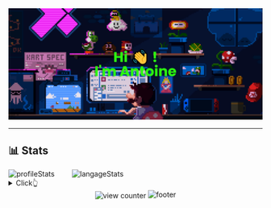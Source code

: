 <div id="header" align="center">
  <img src="https://github.com/AntoinePoisson/AntoinePoisson/blob/main/Banner.png" width="1000" alt="headerImage" />
</div>

---

<h2 align="left"> 📊 Stats </h2>

<div id="body">
  <img align="right" width="378" src="https://github-readme-stats.vercel.app/api/top-langs?username=antoinepoisson&locale=en&layout=compact&theme=chartreuse-dark" alt="langageStats" />
  <img width="450" src="https://github-readme-streak-stats.herokuapp.com?user=antoinepoisson&theme=chartreuse-dark&date_format=j%20M%5B%20Y%5D" alt="profileStats" />
</div>

<details>
  <summary>
    Click👆
  </summary>
  :trollface:
</details>

<div id="footer" align="center">
  <img align="center" src="https://komarev.com/ghpvc/?username=antoinepoisson&label=Profile%20Views&color=brightgreen&style=flat" alt="view counter" />
  <img src="https://capsule-render.vercel.app/api?type=waving&color=gradient&height=60&section=footer" width="1000" alt="footer" />
</div>
